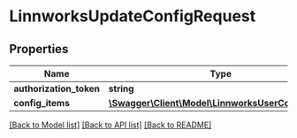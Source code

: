 # LinnworksUpdateConfigRequest

## Properties
Name | Type | Description | Notes
------------ | ------------- | ------------- | -------------
**authorization_token** | **string** |  | 
**config_items** | [**\Swagger\Client\Model\LinnworksUserConfigItem[]**](LinnworksUserConfigItem.md) |  | [optional] 

[[Back to Model list]](../../README.md#documentation-for-models) [[Back to API list]](../../README.md#documentation-for-api-endpoints) [[Back to README]](../../README.md)

